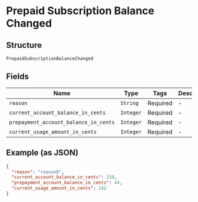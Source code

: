 
# Prepaid Subscription Balance Changed

## Structure

`PrepaidSubscriptionBalanceChanged`

## Fields

| Name | Type | Tags | Description |
|  --- | --- | --- | --- |
| `reason` | `String` | Required | - |
| `current_account_balance_in_cents` | `Integer` | Required | - |
| `prepayment_account_balance_in_cents` | `Integer` | Required | - |
| `current_usage_amount_in_cents` | `Integer` | Required | - |

## Example (as JSON)

```json
{
  "reason": "reason8",
  "current_account_balance_in_cents": 250,
  "prepayment_account_balance_in_cents": 44,
  "current_usage_amount_in_cents": 242
}
```

